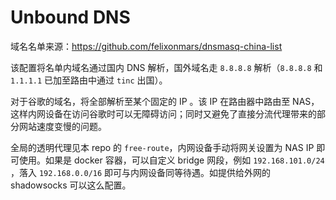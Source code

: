 # Unbound DNS

域名名单来源：<https://github.com/felixonmars/dnsmasq-china-list>

该配置将名单内域名通过国内 DNS 解析，国外域名走 `8.8.8.8` 解析（`8.8.8.8` 和 `1.1.1.1` 已加至路由中通过 `tinc` 出国）。

对于谷歌的域名，将全部解析至某个固定的 IP 。该 IP 在路由器中路由至 NAS，这样内网设备在访问谷歌时可以无障碍访问；同时又避免了直接分流代理带来的部分网站速度变慢的问题。

全局的透明代理见本 repo 的 `free-route`，内网设备手动将网关设置为 NAS IP 即可使用。如果是 docker 容器，可以自定义 bridge 网段，例如 `192.168.101.0/24` ，落入 `192.168.0.0/16` 即可与内网设备同等待遇。如提供给外网的 shadowsocks 可以这么配置。